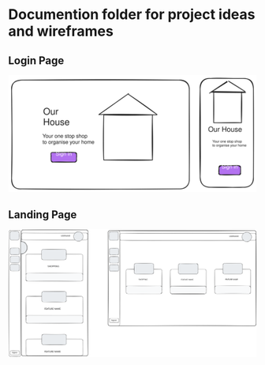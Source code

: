 # Documention folder for project ideas and wireframes

## Login Page

![login-page](wireframes/home_login_page.excalidraw.svg)

## Landing Page

![shopping-wireframe](wireframes/landing_page.excalidraw.svg)